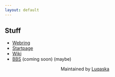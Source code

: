 ```yaml
---
layout: default
---
```


## Stuff
- [Webring](/ring)
- [Startpage](/start)
- [Wiki](/wiki)
- [BBS](http://bbs.some.geek) (coming soon) (maybe)

<div style="text-align:center">Maintained by <a href="http://lucas.geek">Luqaska</a></div>
